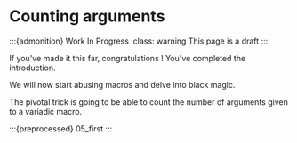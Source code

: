 # Counting arguments

:::{admonition} Work In Progress
:class: warning
This page is a draft
:::

If you've made it this far, congratulations !
You've completed the introduction.

We will now start abusing macros and delve into black magic.

The pivotal trick is going to be able to count the number of arguments given to a variadic macro.

:::{preprocessed} 05_first
:::
